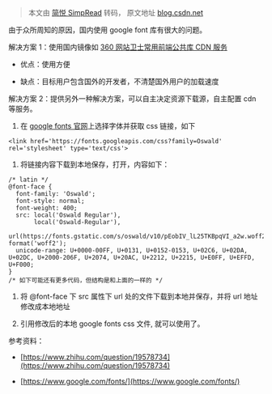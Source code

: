 > 本文由 [简悦 SimpRead](http://ksria.com/simpread/) 转码， 原文地址 [blog.csdn.net](https://blog.csdn.net/yangzhai/article/details/68062891?locationNum=12&fps=1)

由于众所周知的原因，国内使用 google font 库有很大的问题。

解决方案 1：使用国内镜像如 [360 网站卫士常用前端公共库 CDN 服务](http://libs.useso.com)

*   优点：使用方便
    
*   缺点：目标用户包含国外的开发者，不清楚国外用户的加载速度
    

解决方案 2：提供另外一种解决方案，可以自主决定资源下载源，自主配置 cdn 等服务。

1.  在 [google fonts 官网](https://www.google.com/fonts/)上选择字体并获取 css 链接，如下
    

```
<link href='https://fonts.googleapis.com/css?family=Oswald' rel='stylesheet' type='text/css'>

```

1.  将链接内容下载到本地保存，打开，内容如下：
    

```
/* latin */
@font-face {
  font-family: 'Oswald';
  font-style: normal;
  font-weight: 400;
  src: local('Oswald Regular'), 
       local('Oswald-Regular'), 
       url(https://fonts.gstatic.com/s/oswald/v10/pEobIV_lL25TKBpqVI_a2w.woff2) format('woff2');
  unicode-range: U+0000-00FF, U+0131, U+0152-0153, U+02C6, U+02DA, U+02DC, U+2000-206F, U+2074, U+20AC, U+2212, U+2215, U+E0FF, U+EFFD, U+F000;
}
/* 如下可能还有更多代码，但结构是和上面的一样的 */
```

1.  将 @font-face 下 src 属性下 url 处的文件下载到本地并保存，并将 url 地址修改成本地地址
    
2.  引用修改后的本地 google fonts css 文件, 就可以使用了。
    

参考资料：

*   [https://www.zhihu.com/question/19578734](https://www.zhihu.com/question/19578734)
    
*   [https://www.google.com/fonts/](https://www.google.com/fonts/)